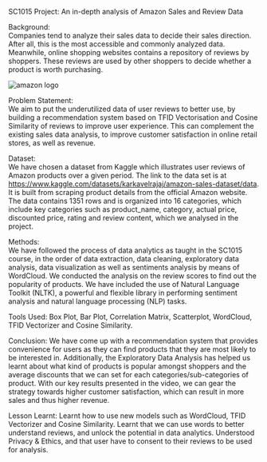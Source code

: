   SC1015 Project: An in-depth analysis of Amazon Sales and Review Data 

Background:   
Companies tend to analyze their sales data to decide their sales direction. After all, this is the most accessible and commonly analyzed data. Meanwhile, online shopping websites contains a repository of reviews by shoppers. These reviews are used by other shoppers to decide whether a product is worth purchasing. 

![amazon logo](https://raw.githubusercontent.com/dinglinlee/SC1015-Project/master/.github/Amazon_logo.jpeg)

Problem Statement:   
We aim to put the underutilized data of user reviews to better use, by building a recommendation system based on TFID Vectorisation and Cosine Similarity of reviews to improve user experience. This can complement the existing sales data analysis, to improve customer satisfaction in online retail stores, as well as revenue.

 
Dataset:   
We have chosen a dataset from Kaggle which illustrates user reviews of Amazon products over a given period. The link to the data set is at https://www.kaggle.com/datasets/karkavelrajaj/amazon-sales-dataset/data. It is built from scraping product details from the official Amazon website. The data contains 1351 rows and is organized into 16 categories, which include key categories such as product_name, category, actual price, discounted price, rating and review content, which we analysed in the project.
 

Methods:    
We have followed the process of data analytics as taught in the SC1015 course, in the order of data extraction, data cleaning, exploratory data analysis, data visualization as well as sentiments analysis by means of WordCloud. We conducted the analysis on the review scores to find out the popularity of products. We have included the use of Natural Language Toolkit (NLTK), a powerful and flexible library in performing sentiment analysis and natural language processing (NLP) tasks.  

Tools Used:
Box Plot, Bar Plot, Correlation Matrix, Scatterplot, WordCloud, TFID Vectorizer and Cosine Similarity.

Conclusion:
We have come up with a recommendation system that provides convenience for users as they can find products that they are most likely to be interested in. Additionally, the Exploratory Data Analysis has helped us learnt about what kind of products is popular amongst shoppers and the average discounts that we can set for each categories/sub-categories of product. With our key results presented in the video, we can gear the strategy towards higher customer satisfaction, which can result in more sales and thus higher revenue. 


Lesson Learnt:
Learnt how to use new models such as WordCloud, TFID Vectorizer and Cosine Similarity.
Learnt that we can use words to better understand reviews, and unlock the potential in data analytics.
Understood Privacy & Ethics, and that user have to consent to their reviews to be used for analysis.
    

